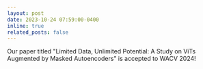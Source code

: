 ```yaml
---
layout: post
date: 2023-10-24 07:59:00-0400
inline: true
related_posts: false
---
```


Our paper titled "Limited Data, Unlimited Potential: A Study on ViTs Augmented by Masked Autoencoders" is accepted to WACV 2024!